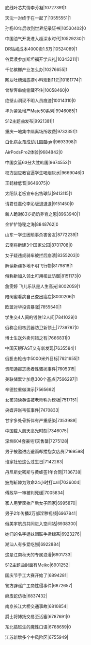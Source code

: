 底线叶芯共情李芳凝|10727391|1

天沈一对终于在一起了|10555551|1

孙杨10年后收到世界纪录证书|10530402|0

中国油气开发进入超深水时代|10529230|1

DR钻戒成本4000卖1.5万|10524089|1

谷爱凌参加斯坦福开学典礼|10343211|1

千亿槟榔产业怎么办|10276655|1

网友吐槽海底捞小料涨到11元|10181774|1

曾黎客串偷偷藏不住|10058460|0

绝壁山洞现不明人员痕迹|10014310|0

华为紧急增产Mate50系列|9946085|1

S12主题曲发布|9921381|1

重庆一地集中隔离场所收费|9732351|1

白化病女孩成幼儿园酷girl|9693398|1

AirPodsPro2体验|9684842|0

中国女篮63分大胜韩国|9674553|1

校方回应教官逼学生喝烟灰水|9669046|0

王鹤棣低音|9646075|0

太阳队老板宣布出售球队|9413115|1

请君任嘉伦李沁版退退退|9151450|0

新人跪谢83岁奶奶养育之恩|8963940|1

金铲铲隐秘之海|8848762|0

山东一学生因琐事杀害舍友|8772239|1

云南将新建3个国家公园|8701708|0

女子疑违规骑车被拦后崩溃|8355203|0

解读新疆多地不明飞行物|8179818|1

俄称新加入领土可用核武防御|8151173|0

詹雯婷 飞儿乐队是人生高光|8002059|1

陪闺蜜看病自己查出癌症|8000206|1

欧盟对华投资暴涨|7855540|1

学生交4人间的钱住12人间|7841029|0

俄称会用核武器防卫新领土|7739787|0

博士生送外卖何错之有|7666831|0

中国天眼FAST又有新发现|7635584|1

俄狙击枪击中5000米外目标|7621655|1

贵阳通报志愿者性骚扰事件|7605315|

美联储累计加息300个基点|7566297|1

辛德拉重做演示|7565662|

女孩领读英语被老师称为模板|7517151|

央媒评赵韦弦事件|7470833|

甘宇多处骨折伴有严重感染|7353989|

中国载人航天高光时刻|7346075|

深圳604套豪宅1天售罄|7275128|

男子被邀进店避雨却搂抱女店员|7169598|

谁家社恐这么过生日|7142283|

丹尼斯史密斯与黄蜂签1年合同|7136738|

披荆斩棘为致命24小时打call|7036004|

傅政华一审被判死缓|7005834|

家人用箩筐抬产后女子回家|6995870|

男子2年传播2万部淫秽视频|6967841|

俄美宇航员共同进入空间站|6938300|

她们的名字姐妹团联手撕绿茶|6923276|

潮汕人有多爱吃朥|6922884|

这是江南秋天的专属浪漫|6901733|

S12主题曲封面有Meiko|6901252|

国庆节手工大赛开始了|6894281|

警方辟谣广工商性侵事件|6872657|

癞皮蛇仿妆|6837432|

南京长江大桥交通事故|6810854|

爵士将博扬交易至活塞|6787691|0

东北插班生的魔性口语|6768659|0

江苏新增多个中风险区|6755949|

